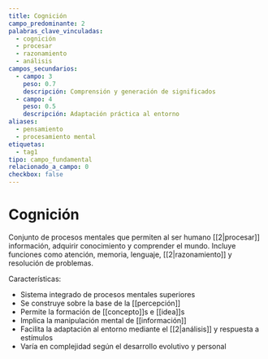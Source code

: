 ```yaml
---
title: Cognición
campo_predominante: 2
palabras_clave_vinculadas:
  - cognición
  - procesar
  - razonamiento
  - análisis
campos_secundarios:
  - campo: 3
    peso: 0.7
    descripción: Comprensión y generación de significados
  - campo: 4
    peso: 0.5
    descripción: Adaptación práctica al entorno
aliases:
  - pensamiento
  - procesamiento mental
etiquetas:
  - tag1
tipo: campo_fundamental
relacionado_a_campo: 0
checkbox: false
---
```

# Cognición

Conjunto de procesos mentales que permiten al ser humano [[2|procesar]] información, adquirir conocimiento y comprender el mundo. Incluye funciones como atención, memoria, lenguaje, [[2|razonamiento]] y resolución de problemas.

Características:
- Sistema integrado de procesos mentales superiores
- Se construye sobre la base de la [[percepción]]
- Permite la formación de [[concepto]]s e [[idea]]s
- Implica la manipulación mental de [[información]]
- Facilita la adaptación al entorno mediante el [[2|análisis]] y respuesta a estímulos
- Varía en complejidad según el desarrollo evolutivo y personal
